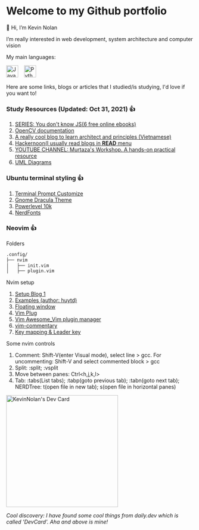 # Welcome to my Github portfolio
👋 Hi, I’m Kevin Nolan

I’m really interested in web development, system architecture and computer vision

My main languages:

<img src="https://upload.wikimedia.org/wikipedia/commons/6/6a/JavaScript-logo.png" alt="Javascript" width="32"/> 	&nbsp; 	&nbsp;<img src="https://cdn.picpng.com/logo/language-logo-python-44976.png" alt="Python" width="32"/>

Here are some links, blogs or articles that I studied/is studying, I'd love if you want to!

### Study Resources (Updated: Oct 31, 2021) :+1:

1. [SERIES: You don't know JS(6 free online ebooks)](https://github.com/getify/You-Dont-Know-JS/blob/1st-ed/README.md)
2. [OpenCV documentation](https://docs.opencv.org/3.4.15/d6/d00/tutorial_py_root.html)
3. [A really cool blog to learn architect and principles (Vietnamese)](https://edwardthienhoang.wordpress.com)
4. [Hackernoon(I usually read blogs in **READ** menu](https://hackernoon.com)
5. [YOUTUBE CHANNEL: Murtaza's Workshop. A hands-on practical resource](https://www.youtube.com/c/MurtazasWorkshopRoboticsandAI)
6. [UML Diagrams](https://sourcemaking.com/uml)

<!---
anacondaf/anacondaf is a ✨ special ✨ repository because its `README.md` (this file) appears on your GitHub profile.
You can click the Preview link to take a look at your changes.
--->

### Ubuntu terminal styling :+1:

1. [Terminal Prompt Customize](https://www.youtube.com/watch?v=LXgXV7YmSiU)
2. [Gnome Dracula Theme](https://draculatheme.com/gnome-terminal)
3. [Powerlevel 10k](https://github.com/romkatv/powerlevel10k)
4. [NerdFonts](https://github.com/ryanoasis/nerd-fonts)


### Neovim :+1:

Folders

```bash
.config/
├── nvim
│   ├── init.vim
│   ├── plugin.vim

```

Nvim setup

1. [Setup Blog 1](https://thefullsnack.com/posts/vim-setup-2019.html)
2. [Examples (author: huytd)](https://github.com/huytd/vim-config)
3. [Floating window](https://thefullsnack.com/posts/vim-play-with-floating.html)
4. [Vim Plug](https://github.com/junegunn/vim-plug)
5. [Vim Awesome_Vim plugin manager](https://vimawesome.com/)
6. [vim-commentary](https://github.com/tpope/vim-commentary)
7. [Key mapping & Leader key](https://learnvimscriptthehardway.stevelosh.com/chapters/06.html#mapping-key-sequences)

Some nvim controls
1. Comment: Shift-V(enter Visual mode), select line > gcc. For uncommenting: Shift-V and select commented block > gcc
2. Split: :split; :vsplit
3. Move between panes: Ctrl<h,j,k,l>
4. Tab: :tabs(List tabs); :tabp(goto previous tab); :tabn(goto next tab); NERDTree: t(open file in new tab); s(open file in horizontal panes)

<a href="https://app.daily.dev/KevinNolan"><img src="https://api.daily.dev/devcards/838048ad92ac44f9924d5c40d46650a0.png?r=lvr" width="300" alt="KevinNolan's Dev Card"/></a>

_Cool discovery: I have found some cool things from daily.dev which is called 'DevCard'. Aha and above is mine!_
